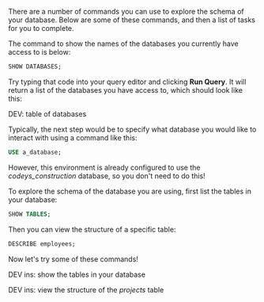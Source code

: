 There are a number of commands you can use to explore the schema of your database. Below are some of these commands, and then a list of  tasks for you to complete.

The command to show the names of the databases you currently have access to is below:

```sql
SHOW DATABASES;
```
Try typing that code into your query editor and clicking **Run Query**. It will return a list of the databases you have access to, which should look like this:

DEV: table of databases

Typically, the next step would be to specify what database you would like to interact with using a command like this:

```sql
USE a_database;
```

However, this environment is already configured to use the *codeys_construction* database, so you don't need to do this!

To explore the schema of the database you are using, first list the tables in your database:

```sql
SHOW TABLES;
```

Then you can view the structure of a specific table:

```sql
DESCRIBE employees;
```

Now let's try some of these commands!

DEV ins: show the tables in your database

DEV ins: view the structure of the *projects* table 
